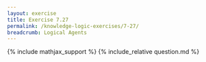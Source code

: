 ```yaml
---
layout: exercise
title: Exercise 7.27
permalink: /knowledge-logic-exercises/7-27/
breadcrumb: Logical Agents
---
```


{% include mathjax_support %}
{% include_relative question.md %}
